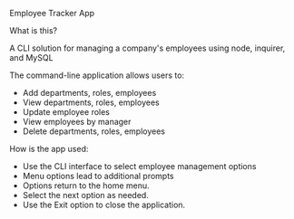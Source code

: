 Employee Tracker App

What is this?

A CLI solution for managing a company's employees using node, inquirer, and MySQL

The command-line application allows users to:

- Add departments, roles, employees
- View departments, roles, employees
- Update employee roles
- View employees by manager
- Delete departments, roles, employees

How is the app used:

- Use the CLI interface to select employee management options
- Menu options lead to additional prompts
- Options return to the home menu.
- Select the next option as needed.
- Use the Exit option to close the application.